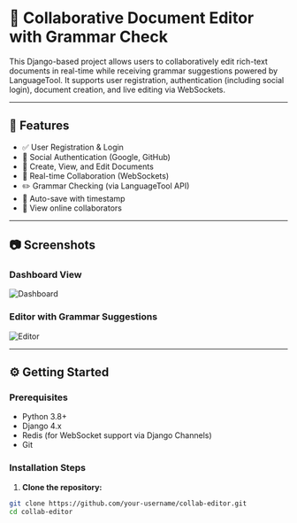 # 📝 Collaborative Document Editor with Grammar Check

This Django-based project allows users to collaboratively edit rich-text documents in real-time while receiving grammar suggestions powered by LanguageTool. It supports user registration, authentication (including social login), document creation, and live editing via WebSockets.

---

## 🚀 Features

- ✅ User Registration & Login
- 🔐 Social Authentication (Google, GitHub)
- 📄 Create, View, and Edit Documents
- 🤝 Real-time Collaboration (WebSockets)
- ✏️ Grammar Checking (via LanguageTool API)
- 💾 Auto-save with timestamp
- 👥 View online collaborators

---

## 📷 Screenshots

### Dashboard View  
![Dashboard](screenshots/dashboard.png)

### Editor with Grammar Suggestions  
![Editor](screenshots/editor_view.png)

---

## ⚙️ Getting Started

### Prerequisites

- Python 3.8+
- Django 4.x
- Redis (for WebSocket support via Django Channels)
- Git

### Installation Steps

1. **Clone the repository:**

```bash
git clone https://github.com/your-username/collab-editor.git
cd collab-editor
